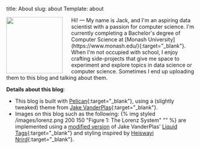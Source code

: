 title: About
slug: about
Template: about

<img src="/images/me.jpg" align="left" width="150" style="padding-right:20px;"/>
Hi! — My name is Jack, and I'm an aspiring data scientist with a passion for computer science. 
I'm currently completing a Bachelor's degree of Computer Science
at [Monash University](https://www.monash.edu/){:target="_blank"}. When I'm not occupied with school,
I enjoy crafting side-projects that give me space to experiment and explore topics in data science
or computer science. Sometimes I end up uploading them to this blog and talking about them.
<br/>

**Details about this blog**:

* This blog is built with [Pelican](https://blog.getpelican.com/){:target="_blank"}, using a (slightly tweaked) theme from [Jake VanderPlas](https://github.com/jakevdp/jakevdp.github.io-source){:target="_blank"}.
* Images on this blog such as the following: {% img styled /images/lorenz.png 200 150 "Figure 1: The Lorenz System" "" %} are implemented using a [modified version](#) of Jake VanderPlas' [Liquid Tags](https://github.com/pelican-plugins/liquid-tags){:target="_blank"} and styling inspired by [Heiswayi Nrird](https://heiswayi.nrird.com/image-caption-using-liquid-syntax){:target="_blank"}.